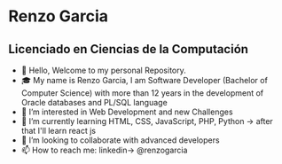 # Renzo Garcia

## Licenciado en Ciencias de la Computación

- 👋 Hello, Welcome to my personal Repository.
- 🎓 My name is Renzo Garcia, I am Software Developer (Bachelor of Computer Science) with more than 12 years in the development of Oracle databases and PL/SQL language
- 👀 I’m interested in Web Development and new Challenges
- 🌱 I’m currently learning HTML, CSS, JavaScript, PHP, Python -> after that I'll learn react js
- 💞️ I’m looking to collaborate with advanced developers
- 📫 How to reach me: linkedin-> @renzogarcia
